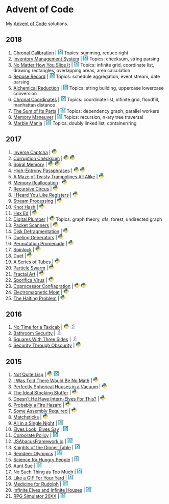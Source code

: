 # Advent of Code
My [Advent of Code](http://adventofcode.com/) solutions.

## 2018

1. [Chronal Calibration](https://adventofcode.com/2018/day/1) | [![Go](/images/gopher.png)](https://github.com/jollyra/advent-of-go/blob/master/2018d1/1.go) Topics: summing, reduce right
1. [Inventory Management System](https://adventofcode.com/2018/day/2) | [![Go](/images/gopher.png)](https://github.com/jollyra/advent-of-go/blob/master/2018d2/2.go) Topics: checksum, string parsing
1. [No Matter How You Slice It](https://adventofcode.com/2018/day/3) | [![Go](/images/gopher.png)](https://github.com/jollyra/advent-of-go/blob/master/2018d3/3.go) Topics: infinite grid, coordinate list, drawing rectangles, overlapping areas, area calculation
1. [Repose Record](https://adventofcode.com/2018/day/4) | [![Go](/images/gopher.png)](https://github.com/jollyra/advent-of-go/blob/master/2018d4/4.go) Topics: schedule aggregation, event stream, date parsing
1. [Alchemical Reduction](https://adventofcode.com/2018/day/5) | [![Go](/images/gopher.png)](https://github.com/jollyra/advent-of-go/blob/master/2018d5/5.go) Topics: string building, uppercase lowercase conversion
1. [Chronal Coordinates](https://adventofcode.com/2018/day/6) | [![Go](/images/gopher.png)](https://github.com/jollyra/advent-of-go/blob/master/2018d6/6.go) Topics: coordinate list, infinite grid, floodfill, manhattan distance
1. [The Sum of Its Parts](https://adventofcode.com/2018/day/7) | [![Go](/images/gopher.png)](https://github.com/jollyra/advent-of-go/blob/master/2018d7/7.go) Topics: dependency graph, parallel workers
1. [Memory Maneuver](https://adventofcode.com/2018/day/8) | [![Go](/images/gopher.png)](https://github.com/jollyra/advent-of-go/blob/master/2018d8/8.go) Topics: recursion, n-ary tree traversal
1. [Marble Mania](https://adventofcode.com/2018/day/9) | [![Go](/images/gopher.png)](https://github.com/jollyra/advent-of-go/blob/master/2018d9/9.go) Topics: doubly linked list, container/ring

## 2017

1. [Inverse Captcha](https://adventofcode.com/2017/day/1) | [![Python](/images/pythonlogo.png)](/2017/one.py)
1. [Corruption Checksum](https://adventofcode.com/2017/day/2) | [![Python](/images/pythonlogo.png)](/2017/two_a.py) [![Python](/images/pythonlogo.png)](/2017/two_b.py)
1. [Spiral Memory](https://adventofcode.com/2017/day/3) | [![Python](/images/pythonlogo.png)](/2017/three_a.py) [![Python](/images/pythonlogo.png)](/2017/three_b.py)
1. [High-Entropy Passphrases](https://adventofcode.com/2017/day/4) | [![Python](/images/pythonlogo.png)](/2017/four_a.py) [![Python](/images/pythonlogo.png)](/2017/four_b.py)
1. [A Maze of Twisty Trampolines All Alike](https://adventofcode.com/2017/day/5) | [![Python](/images/pythonlogo.png)](/2017/five.py)
1. [Memory Reallocation](https://adventofcode.com/2017/day/6) | [![Python](/images/pythonlogo.png)](/2017/six.py)
1. [Recursive Circus](https://adventofcode.com/2017/day/7) | [![Python](/images/pythonlogo.png)](/2017/seven.py)
1. [I Heard You Like Registers](https://adventofcode.com/2017/day/8) | [![Python](/images/pythonlogo.png)](/2017/eight.py)
1. [Stream Processing](https://adventofcode.com/2017/day/9) | [![Python](/images/pythonlogo.png)](/2017/nine.py)
1. [Knot Hash](https://adventofcode.com/2017/day/10) | [![Python](/images/pythonlogo.png)](/2017/knot_hash.py)
1. [Hex Ed](https://adventofcode.com/2017/day/11) | [![Python](/images/pythonlogo.png)](/2017/eleven.py)
1. [Digital Plumber](https://adventofcode.com/2017/day/12) | [![Python](/images/pythonlogo.png)](/2017/twelve.py) Topics: graph theory, dfs, forest, undirected graph
1. [Packet Scanners](https://adventofcode.com/2017/day/13) | [![Python](/images/pythonlogo.png)](/2017/thirteen.py)
1. [Disk Defragmentation](https://adventofcode.com/2017/day/14) | [![Python](/images/pythonlogo.png)](/2017/fourteen.py)
1. [Dueling Generators](https://adventofcode.com/2017/day/15) | [![Python](/images/pythonlogo.png)](/2017/fifteen.py)
1. [Permutation Promenade](https://adventofcode.com/2017/day/16) | [![Python](/images/pythonlogo.png)](/2017/sixteen.py)
1. [Spinlock](https://adventofcode.com/2017/day/17) | [![Python](/images/pythonlogo.png)](/2017/seventeen.py)
1. [Duet](https://adventofcode.com/2017/day/18) | [![Python](/images/pythonlogo.png)](/2017/eighteen.py)
1. [A Series of Tubes](https://adventofcode.com/2017/day/19) | [![Python](/images/pythonlogo.png)](/2017/nineteen.py)
1. [Particle Swarm](https://adventofcode.com/2017/day/20) | [![Python](/images/pythonlogo.png)](/2017/twenty.py)
1. [Fractal Art](https://adventofcode.com/2017/day/21) | [![Python](/images/pythonlogo.png)](/2017/twentyone.py)
1. [Sporifica Virus](https://adventofcode.com/2017/day/22) | [![Python](/images/pythonlogo.png)](/2017/twentytwo.py)
1. [Coprocessor Conflagration](https://adventofcode.com/2017/day/23) | [![Python](/images/pythonlogo.png)](/2017/twentythree.py) [![Python](/images/pythonlogo.png)](/2017/twentythree_partb.py)
1. [Electromagnetic Moat](https://adventofcode.com/2017/day/24) | [![Python](/images/pythonlogo.png)](/2017/twentyfour.py)
1. [The Halting Problem](https://adventofcode.com/2017/day/25) | [![Python](/images/pythonlogo.png)](/2017/twentyfive.py)

## 2016
1. [No Time for a Taxicab](https://adventofcode.com/2016/day/1) | [![Python](/images/pythonlogo.png)](/2016/python/one.py) [![Java](/images/javalogo.png)](/2016/java/aoc/src/com/aoc/day1/Main.java)
1. [Bathroom Security](https://adventofcode.com/2016/day/2) | [![Java](/images/javalogo.png)](/2016/java/aoc/src/com/aoc/day2/Main.java)
1. [Squares With Three Sides](https://adventofcode.com/2016/day/3) | [![Java](/images/javalogo.png)](/2016/java/aoc/src/com/aoc/day3/Main.java)
1. [Security Through Obscurity](https://adventofcode.com/2016/day/4) | [![Python](/images/pythonlogo.png)](/2016/python/four.py)

## 2015
1. [Not Quite Lisp](https://adventofcode.com/2015/day/1) | [![Python](/images/pythonlogo.png)](/2015/python/one.py) [![Go](/images/gopher.png)](https://github.com/jollyra/advent-of-go/blob/master/2015d1/not_quite_lisp.go)
1. [I Was Told There Would Be No Math](https://adventofcode.com/2015/day/2) | [![Python](/images/pythonlogo.png)](/2015/python/two.py)
1. [Perfectly Spherical Houses in a Vacuum](https://adventofcode.com/2015/day/3) | [![Python](/images/pythonlogo.png)](/2015/python/three.py)
1. [The Ideal Stocking Stuffer](https://adventofcode.com/2015/day/4) | [![Python](/images/pythonlogo.png)](/2015/python/four.py)
1. [Doesn't He Have Intern-Elves For This?](https://adventofcode.com/2015/day/5) | [![Python](/images/pythonlogo.png)](/2015/python/five.py)
1. [Probably a Fire Hazard](https://adventofcode.com/2015/day/6) | [![Python](/images/pythonlogo.png)](/2015/python/six.py)
1. [Some Assembly Required](https://adventofcode.com/2015/day/7) | [![Python](/images/pythonlogo.png)](/2015/python/seven.py)
1. [Matchsticks](https://adventofcode.com/2015/day/8) | [![Python](/images/pythonlogo.png)](/2015/python/eight.py)
1. [All in a Single Night](https://adventofcode.com/2015/day/9) | [![Go](/images/gopher.png)](https://github.com/jollyra/advent-of-go/blob/master/2015d9/9.go)
1. [Elves Look, Elves Say](https://adventofcode.com/2015/day/10) | [![Go](/images/gopher.png)](https://github.com/jollyra/advent-of-go/blob/master/2015d10/look_and_say.go)
1. [Corporate Policy](https://adventofcode.com/2015/day/11) | [![Go](/images/gopher.png)](https://github.com/jollyra/advent-of-go/blob/master/2015d11/corperate_policy.go)
1. [JSAbacusFramework.io](https://adventofcode.com/2015/day/12) | [![Go](/images/gopher.png)](https://github.com/jollyra/advent-of-go/blob/master/2015d12/js_abacus_framework.go)
1. [Knights of the Dinner Table](https://adventofcode.com/2015/day/13) | [![Go](/images/gopher.png)](https://github.com/jollyra/advent-of-go/blob/master/2015d13/knights_of_the_dinner_table.go)
1. [Reindeer Olympics](https://adventofcode.com/2015/day/14) | [![Go](/images/gopher.png)](https://github.com/jollyra/advent-of-go/blob/master/2015d14/14.go)
1. [Science for Hungry People](https://adventofcode.com/2015/day/15) | [![Go](/images/gopher.png)](https://github.com/jollyra/advent-of-go/blob/master/2015d15/15.go)
1. [Aunt Sue](https://adventofcode.com/2015/day/16) | [![Go](/images/gopher.png)](https://github.com/jollyra/advent-of-go/blob/master/2015d16/16.go
)
1. [No Such Thing as Too Much](https://adventofcode.com/2015/day/17) | [![Go](/images/gopher.png)](https://github.com/jollyra/advent-of-go/blob/master/2015d17/17.go)
1. [Like a GIF For Your Yard](https://adventofcode.com/2015/day/18) | [![Go](/images/gopher.png)](https://github.com/jollyra/advent-of-go/blob/master/2015d18/18.go)
1. [Medicine for Rudolph](https://adventofcode.com/2015/day/19) | [![Go](/images/gopher.png)](https://github.com/jollyra/advent-of-go/blob/master/2015d19/19.go)
1. [Infinite Elves and Infinite Houses](https://adventofcode.com/2015/day/20) | [![Go](/images/gopher.png)](https://github.com/jollyra/advent-of-go/blob/master/2015d20/20.go)
1. [RPG Simulator 20XX](https://adventofcode.com/2015/day/21) | [![Go](/images/gopher.png)](https://github.com/jollyra/advent-of-go/blob/master/2015d20/21.go)
